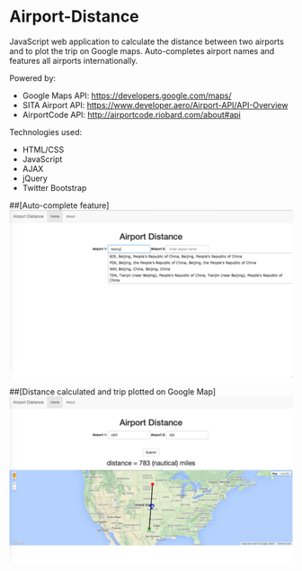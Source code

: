 Airport-Distance
================

JavaScript web application to calculate the distance between two airports and to plot the trip on Google maps. Auto-completes airport names and features all airports internationally.

Powered by: 
- Google Maps API: https://developers.google.com/maps/
- SITA Airport API: https://www.developer.aero/Airport-API/API-Overview
- AirportCode API: http://airportcode.riobard.com/about#api

Technologies used: 
- HTML/CSS 
- JavaScript 
- AJAX 
- jQuery 
- Twitter Bootstrap

##[Auto-complete feature]
![alt tag](https://github.com/matthewly/Airport-Distance/blob/master/autocomplete.png)

##[Distance calculated and trip plotted on Google Map]
![alt tag](https://github.com/matthewly/Airport-Distance/blob/master/result.png)


